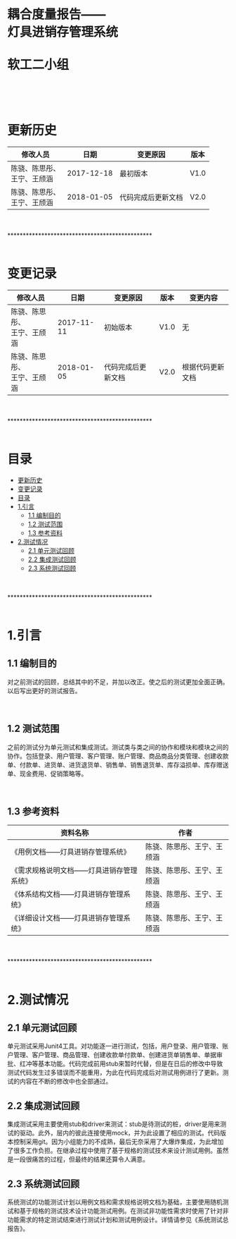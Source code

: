 耦合度量报告——<br/>灯具进销存管理系统<br/><br/>软工二小组
=========================



<br/>
<br/>
<br/>

# 更新历史
| **修改人员**           | **日期**    | **变更原因** | **版本** |
| ------------------ | --------- | -------- | ------ |
| 陈骁、陈思彤、<br/>王宁、王颀涵 | 2017-12-18 | 最初版本     | V1.0   |
| 陈骁、陈思彤、<br/>王宁、王颀涵 | 2018-01-05   | 代码完成后更新文档 | V2.0   |

<br/>
<br/>
***********************************************
<br/>
<br/>

# 变更记录
| **修改人员**           | **日期**     | **变更原因** | **版本** | **变更内容** |
| ------------------ | ---------- | -------- | ------ | -------- |
| 陈骁、陈思彤、<br/>王宁、王颀涵 | 2017-11-11 | 初始版本     | V1.0   | 无        |
| 陈骁、陈思彤、<br/>王宁、王颀涵 | 2018-01-05   | 代码完成后更新文档 | V2.0   |根据代码更新文档|

<br/>
<br/>
***********************************************
<br/>
<br/>

# 目录
<!-- TOC -->

- [更新历史](#更新历史)
- [变更记录](#变更记录)
- [目录](#目录)
- [1.引言](#1引言)
    - [1.1 编制目的](#11-编制目的)
    - [1.2 测试范围](#12-测试范围)
    - [1.3 参考资料](#13-参考资料)
- [2.测试情况](#2测试情况)
    - [2.1 单元测试回顾](#21-单元测试回顾)
    - [2.2 集成测试回顾](#22-集成测试回顾)
    - [2.3 系统测试回顾](#23-系统测试回顾)

<!-- /TOC -->

<br/>
<br/>
***********************************************
<br/>
<br/>

# 1.引言
## 1.1 编制目的
对之前测试的回顾，总结其中的不足，并加以改正。使之后的测试更加全面正确。以后写出更好的测试报告。

<br/>

## 1.2 测试范围
之前的测试分为单元测试和集成测试。测试类与类之间的协作和模块和模块之间的协作。包括登录、用户管理、客户管理、账户管理、商品商品分类管理、创建收款单、付款单、进货单、进货退货单、销售单、销售退货单、库存溢损单、库存赠送单、现金费用、促销策略等。

<br/>

## 1.3 参考资料
| 资料名称                | 作者            |
| ------------------- | ------------- |
| 《用例文档——灯具进销存管理系统》 | 陈骁、陈思彤、王宁、王颀涵 |
| 《需求规格说明文档——灯具进销存管理系统》 | 陈骁、陈思彤、王宁、王颀涵 |
| 《体系结构文档——灯具进销存管理系统》 | 陈骁、陈思彤、王宁、王颀涵 |
| 《详细设计文档——灯具进销存管理系统》 | 陈骁、陈思彤、王宁、王颀涵 |

<br/>
<br/>
***********************************************
<br/>
<br/>

# 2.测试情况
## 2.1 单元测试回顾
单元测试采用Junit4工具。对功能逐一进行测试，包括，用户登录、用户管理、账户管理、客户管理、商品管理、创建收款单付款单、创建进货单销售单、单据审批、红冲等基本功能。代码完成前用stub来暂时代替，但是在日后的修改中导致测试代码发生过多错误而不能重用，为此在代码完成后对测试用例进行了更新。测试的内容在不断的修改中也全部通过。

## 2.2 集成测试回顾
集成测试采用主要使用stub和driver来测试：stub是待测试的桩，driver是用来测试的驱动。此外，层内的彼此连接使用mock，并为此设置了相应的测试。代码版本控制采用git。因为小组能力的不成熟，最后无奈采用了大爆炸集成，为此增加了很多工作负担。在继承过程中使用了基于规格的测试技术来设计测试用例。虽然是一段很痛苦的过程，但最终的结果还算令人满意。

## 2.3 系统测试回顾
系统测试的功能测试计划以用例文档和需求规格说明文档为基础，主要使用随机测试和基于规格的测试技术设计功能测试用例。在测试非功能性需求时使用了针对非功能需求的特定测试结束进行测试计划和测试用例设计。详情请参见《系统测试总报告》。



